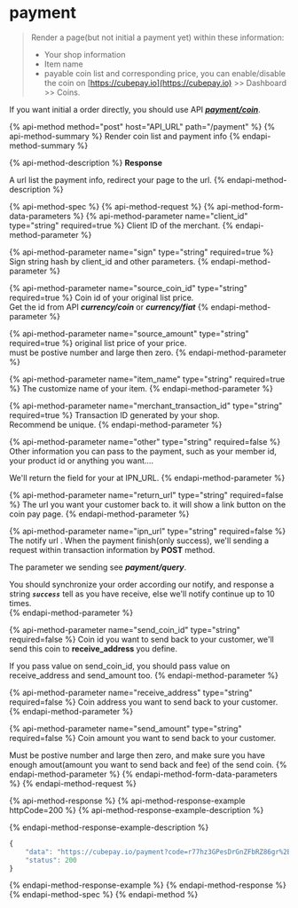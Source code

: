 # payment

> Render a page\(but not initial a payment yet\) within these information:
>
> * Your shop information
> * Item name
> * payable coin list and corresponding price, you can enable/disable the coin on [https://cubepay.io](https://cubepay.io) &gt;&gt; Dashboard &gt;&gt; Coins.

If you want initial a order directly, you should use API [_**payment/coin**_](payment-coin.md).

{% api-method method="post" host="API\_URL" path="/payment" %}
{% api-method-summary %}
Render coin list and payment info 
{% endapi-method-summary %}

{% api-method-description %}
**Response**  
  
A url list the payment info, redirect your page to the url.
{% endapi-method-description %}

{% api-method-spec %}
{% api-method-request %}
{% api-method-form-data-parameters %}
{% api-method-parameter name="client\_id" type="string" required=true %}
Client ID of the merchant.
{% endapi-method-parameter %}

{% api-method-parameter name="sign" type="string" required=true %}
Sign string hash by client\_id and other parameters.
{% endapi-method-parameter %}

{% api-method-parameter name="source\_coin\_id" type="string" required=true %}
Coin id of your  original list price.  
Get the id from API _**currency/coin**_ or _**currency/fiat**_
{% endapi-method-parameter %}

{% api-method-parameter name="source\_amount" type="string" required=true %}
original list price of your price.   
must be postive number and large then zero.
{% endapi-method-parameter %}

{% api-method-parameter name="item\_name" type="string" required=true %}
The customize name of your item.
{% endapi-method-parameter %}

{% api-method-parameter name="merchant\_transaction\_id" type="string" required=true %}
Transaction ID generated by your shop.  
Recommend be unique.
{% endapi-method-parameter %}

{% api-method-parameter name="other" type="string" required=false %}
Other information you can pass to the payment, such as your member id, your product id or anything you want....  
  
We'll return the field for your at IPN\_URL.
{% endapi-method-parameter %}

{% api-method-parameter name="return\_url" type="string" required=false %}
The url you want your customer back to. it will show a link button on the coin pay page.
{% endapi-method-parameter %}

{% api-method-parameter name="ipn\_url" type="string" required=false %}
The notify url . When the payment finish\(only success\), we'll sending a request within transaction information by **POST** method.   
  
The parameter we sending see _**payment/query**_.  
  
You should synchronize your order according our notify, and response a string _**`success`**_ tell as you have receive, else we'll notify continue up to 10 times.  
{% endapi-method-parameter %}

{% api-method-parameter name="send\_coin\_id" type="string" required=false %}
Coin id you want to send back to your customer, we'll send this coin to **receive\_address** you define.  
  
If you pass value on send\_coin\_id, you should pass value on receive\_address and send\_amount too.
{% endapi-method-parameter %}

{% api-method-parameter name="receive\_address" type="string" required=false %}
Coin address you want to send back to your customer.
{% endapi-method-parameter %}

{% api-method-parameter name="send\_amount" type="string" required=false %}
Coin amount you want to send back to your customer.  
  
Must be postive number and large then zero, and make sure you have enough amout\(amount you want to send back and fee\) of the send coin.
{% endapi-method-parameter %}
{% endapi-method-form-data-parameters %}
{% endapi-method-request %}

{% api-method-response %}
{% api-method-response-example httpCode=200 %}
{% api-method-response-example-description %}

{% endapi-method-response-example-description %}

```javascript
{
    "data": "https://cubepay.io/payment?code=r77hz3GPesDrGnZFbRZ86gr%2B6B38uIbBwCn3T5WhSl9o1G31AgaQDukI2wZt3l2k9EdgJEmMQzzlE8kw4sZ0WT36%2B7wMISGxFFLPI1M%2F81sSjnMIoqxu16hRum5cn5Kee2u9c62gJTWdSU3cieFQCD7uGBSJtklnCupSm9iCoLIPKAwO2DNuIW%2BYlTfytfOn6XdrUoAX3goyI3%2FRZ1s54YWMhcjl9Jq773p7bKUxyoPM3BOpmLdnmk7IpcvdnwHXcQ4PoIgZibIwIDvC4tbTtxt%2B8xTggelpYLXZNQb6WvvHipdSGSXZutu%2FBrjH2axB1KoB0PHJVIULofqz2DxqRyxMGlouIsfWN7tnuXUFotxMwOJTMTnjJqi7vcAPxeV0qeMIbExIc12gGw28LbsDb7xJqw2%2B1CRCOm6putQXKfxZY4ozOTIUACgiMU3%2BEL4Uglw3sMzWjdMVSA%3D%3D",
    "status": 200
}
```
{% endapi-method-response-example %}
{% endapi-method-response %}
{% endapi-method-spec %}
{% endapi-method %}



